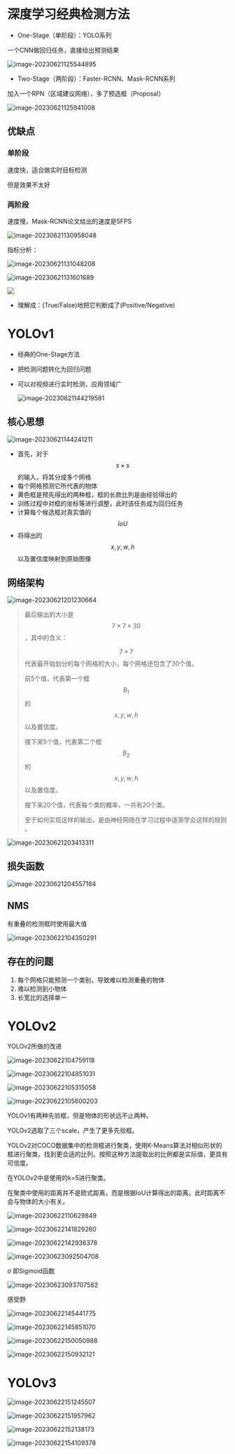 

# 深度学习经典检测方法

- One-Stage（单阶段）：YOLO系列

一个CNN做回归任务，直接给出预测结果

![image-20230621125544895](./.assets/image-20230621125544895.png)



- Two-Stage（两阶段）：Faster-RCNN、Mask-RCNN系列

加入一个RPN（区域建议网络），多了预选框（Proposal）

![image-20230621125941008](./.assets/image-20230621125941008.png)



## 优缺点

### 单阶段

速度快，适合做实时目标检测

但是效果不太好



### 两阶段

速度慢，Mask-RCNN论文给出的速度是5FPS

![image-20230621130958048](./.assets/image-20230621130958048.png)



指标分析：

![image-20230621131048208](./.assets/image-20230621131048208.png)



![image-20230621131601689](./.assets/image-20230621131601689.png)



![](./.assets/Precisionrecall.svg)

- 理解成：(True/False)地把它判断成了(Positive/Negative)



# YOLOv1

- 经典的One-Stage方法
- 把检测问题转化为回归问题
- 可以对视频进行实时检测，应用领域广

  ![image-20230621144219581](./.assets/image-20230621144219581.png)



## 核心思想

![image-20230621144241211](./.assets/image-20230621144241211.png)



- 首先，对于 $$s \times s$$ 的输入，将其分成多个网格
- 每个网格预测它所代表的物体 
- 黄色框是预先得出的两种框，框的长款比列是由经验得出的
- 训练过程中对框的坐标等进行调整，此时该任务成为回归任务
- 计算每个候选框对真实值的 $$IoU$$
- 将得出的 $$x, y, w, h$$ 以及置信度映射到原始图像





## 网络架构

![image-20230621201230664](./.assets/image-20230621201230664.png)



>  最后输出的大小是 $$7 \times 7 \times 30$$，其中的含义：
>
>  $$7*7$$ 代表最开始划分的每个网格的大小，每个网格还包含了30个值。
>
>  前5个值，代表第一个框$$B_{1}$$的 $$x, y, w, h$$ 以及置信度。
>
>  接下来5个值，代表第二个框$$B_{2}$$的 $$x, y, w, h$$ 以及置信度。
>
>  接下来20个值，代表每个类的概率，一共有20个类。
>
>  至于如何实现这样的输出，是由神经网络在学习过程中逐渐学会这样的规则  。

![image-20230621203413311](./.assets/image-20230621203413311.png)



## 损失函数

![image-20230621204557184](./.assets/image-20230621204557184.png)



## NMS

有重叠的检测框时使用最大值

![image-20230622104350291](./.assets/image-20230622104350291.png)



## 存在的问题

1. 每个网格只能预测一个类别，导致难以检测重叠的物体
2. 难以检测到小物体
3. 长宽比的选择单一





# YOLOv2

YOLOv2所做的改进

![image-20230622104759118](./.assets/image-20230622104759118.png)



![image-20230622104851031](./.assets/image-20230622104851031.png)



![image-20230622105315058](./.assets/image-20230622105315058.png)



![image-20230622105600203](./.assets/image-20230622105600203.png)



YOLOv1有两种先验框，但是物体的形状远不止两种。

YOLOv2选取了三个scale，产生了更多先验框。

YOLOv2对COCO数据集中的检测框进行聚类，使用K-Means算法对相似形状的框进行聚类。找到更合适的比列。按照这种方法提取出的比例都是实际值，更具有可信度。

在YOLOv2中是使用的k=5进行聚类。

在聚类中使用的距离并不是欧式距离，而是根据IoU计算得出的距离。此时距离不会与物体的大小有关。

![image-20230622110629849](./.assets/image-20230622110629849.png)

![image-20230622141829260](./.assets/image-20230622141829260.png)



![image-20230622142936378](./.assets/image-20230622142936378.png)



![image-20230623092504708](./.assets/image-20230623092504708.png)



$\sigma$ 即Sigmoid函数

![image-20230623093707582](./.assets/image-20230623093707582.png)



感受野

![image-20230622145441775](./.assets/image-20230622145441775.png)



![image-20230622145851070](./.assets/image-20230622145851070.png)



![image-20230622150050988](./.assets/image-20230622150050988.png)



![image-20230622150932121](./.assets/image-20230622150932121.png)





# YOLOv3

![image-20230622151245507](./.assets/image-20230622151245507.png)

![image-20230622151957962](./.assets/image-20230622151957962.png)



![image-20230622152138173](./.assets/image-20230622152138173.png)



![image-20230622154109378](./.assets/image-20230622154109378.png)